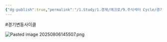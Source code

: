 ```yaml
---
{"dg-publish":true,"permalink":"/1.Study/1.경제/매크로/9.주식섹터 Cycle/경기&인플레이션에 따른 산업별 강세/","created":"2025-08-06T14:53:11.973+09:00","updated":"2025-08-06T14:55:16.204+09:00"}
---
```


#경기변동사이클 

![Pasted image 20250806145507.png](/img/user/attachments/Pasted%20image%2020250806145507.png)